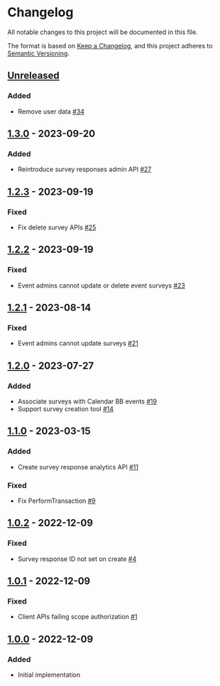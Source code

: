 # Changelog
All notable changes to this project will be documented in this file.

The format is based on [Keep a Changelog](https://keepachangelog.com/en/1.0.0/),
and this project adheres to [Semantic Versioning](https://semver.org/spec/v2.0.0.html).

## [Unreleased]
### Added
- Remove user data [#34](https://github.com/rokwire/surveys-building-block/issues/34)

## [1.3.0] - 2023-09-20
### Added
- Reintroduce survey responses admin API [#27](https://github.com/rokwire/surveys-building-block/issues/27)

## [1.2.3] - 2023-09-19
### Fixed
- Fix delete survey APIs [#25](https://github.com/rokwire/surveys-building-block/issues/25)

## [1.2.2] - 2023-09-19
### Fixed
- Event admins cannot update or delete event surveys [#23](https://github.com/rokwire/surveys-building-block/issues/23)

## [1.2.1] - 2023-08-14
### Fixed
- Event admins cannot update surveys [#21](https://github.com/rokwire/surveys-building-block/issues/21)

## [1.2.0] - 2023-07-27
### Added
- Associate surveys with Calendar BB events [#19](https://github.com/rokwire/surveys-building-block/issues/19)
- Support survey creation tool [#14](https://github.com/rokwire/surveys-building-block/issues/14)

## [1.1.0] - 2023-03-15
### Added
- Create survey response analytics API [#11](https://github.com/rokwire/surveys-building-block/issues/11)
### Fixed
- Fix PerformTransaction [#9](https://github.com/rokwire/surveys-building-block/issues/9)

## [1.0.2] - 2022-12-09
### Fixed
- Survey response ID not set on create [#4](https://github.com/rokwire/surveys-building-block/issues/4)

## [1.0.1] - 2022-12-09
### Fixed
- Client APIs failing scope authorization [#1](https://github.com/rokwire/surveys-building-block/issues/1)

## [1.0.0] - 2022-12-09
### Added
- Initial implementation

[Unreleased]: https://github.com/rokwire/core-building-block/compare/v1.3.0...HEAD
[1.3.0]: https://github.com/rokwire/core-building-block/compare/v1.2.3...v1.3.0
[1.2.3]: https://github.com/rokwire/core-building-block/compare/v1.2.2...v1.2.3
[1.2.2]: https://github.com/rokwire/core-building-block/compare/v1.2.1...v1.2.2
[1.2.1]: https://github.com/rokwire/core-building-block/compare/v1.2.0...v1.2.1
[1.2.0]: https://github.com/rokwire/core-building-block/compare/v1.1.0...v1.2.0
[1.1.0]: https://github.com/rokwire/core-building-block/compare/v1.0.2...v1.1.0
[1.0.2]: https://github.com/rokwire/core-building-block/compare/v1.0.1...v1.0.2
[1.0.1]: https://github.com/rokwire/core-building-block/compare/v1.0.0...v1.0.1
[1.0.0]: https://github.com/rokwire/core-auth-library-go/tree/v1.0.0

